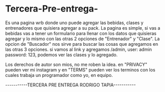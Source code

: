 # Tercera-Pre-entrega-


Es una pagina wrb donde uno puede agregar las bebidas, clases y entrenadores que quisiera agregar a su pack.
La pagina es simple, si vas a bebidas vas a tener un formulario para llenar con los datos que quisieras agregar y lo mismo con las otras 2 opciones de "Entrenador" y "Clase".
La opcion de "Buscador" nos sirve para buscar las cosas que agregamos en las otras 3 opciones. 
si vamos al link y agregamos /admin, user: admin password: 123, podemos ver las clases y lo agregado.

Los derechos de autor son mios, no me roben la idea. en "PRIVACY" pueden ver mi instagram y en "TERMS" pueden ver los terminos con los cuales trabaja un programador como yo, en equipo. 

-----------TERCERA PRE ENTREGA RODRIGO TAPIA-----------
